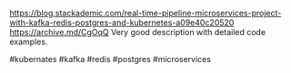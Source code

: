 https://blog.stackademic.com/real-time-pipeline-microservices-project-with-kafka-redis-postgres-and-kubernetes-a09e40c20520
https://archive.md/CgOqQ
Very good description with detailed code examples.

#kubernates #kafka #redis #postgres #microservices
